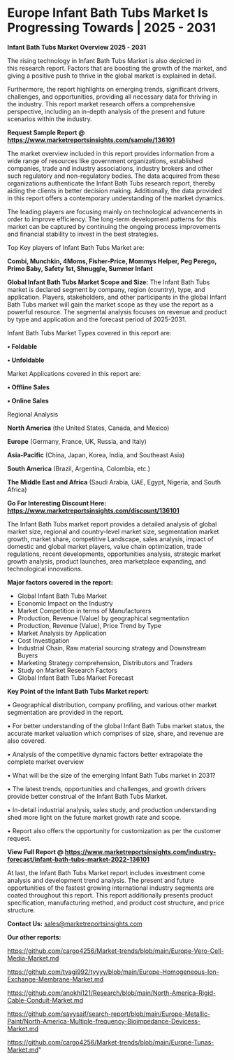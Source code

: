 # Europe Infant Bath Tubs Market Is Progressing Towards | 2025 - 2031

<Strong> Infant Bath Tubs Market Overview 2025 - 2031</strong>

The rising technology in Infant Bath Tubs Market is also depicted in this research report. Factors that are boosting the growth of the market, and giving a positive push to thrive in the global market is explained in detail.

Furthermore, the report highlights on emerging trends, significant drivers, challenges, and opportunities, providing all necessary data for thriving in the industry. This report market research offers a comprehensive perspective, including an in-depth analysis of the present and future scenarios within the industry.

<strong>Request Sample Report @ <a href=https://www.marketreportsinsights.com/sample/136101>https://www.marketreportsinsights.com/sample/136101</a></strong>

The market overview included in this report provides information from a wide range of resources like government organizations, established companies, trade and industry associations, industry brokers and other such regulatory and non-regulatory bodies. The data acquired from these organizations authenticate the Infant Bath Tubs research report, thereby aiding the clients in better decision making. Additionally, the data provided in this report offers a contemporary understanding of the market dynamics.

The leading players are focusing mainly on technological advancements in order to improve efficiency. The long-term development patterns for this market can be captured by continuing the ongoing process improvements and financial stability to invest in the best strategies.

Top Key players of Infant Bath Tubs Market are:

<strong>Combi, Munchkin, 4Moms, Fisher-Price, Mommys Helper, Peg Perego, Primo Baby, Safety 1st, Shnuggle, Summer Infant</strong>

<strong><b>Global Infant Bath Tubs Market Scope and Size:</b></strong>
The Infant Bath Tubs market is declared segment by company, region (country), type, and application. Players, stakeholders, and other participants in the global Infant Bath Tubs market will gain the market scope as they use the report as a powerful resource. The segmental analysis focuses on revenue and product by type and application and the forecast period of 2025-2031.

Infant Bath Tubs Market Types covered in this report are:

<strong>• Foldable

• Unfoldable</strong>

Market Applications covered in this report are:

<strong>• Offline Sales

• Online Sales</strong> 

Regional Analysis

<strong>North America</strong> (the United States, Canada, and Mexico)

<strong>Europe</strong> (Germany, France, UK, Russia, and Italy)

<strong>Asia-Pacific</strong> (China, Japan, Korea, India, and Southeast Asia)

<strong>South America</strong> (Brazil, Argentina, Colombia, etc.)

<strong>The Middle East and Africa</strong> (Saudi Arabia, UAE, Egypt, Nigeria, and South Africa)

<strong>Go For Interesting Discount Here: <a href=https://www.marketreportsinsights.com/discount/136101>https://www.marketreportsinsights.com/discount/136101</a></strong>

The Infant Bath Tubs market report provides a detailed analysis of global market size, regional and country-level market size, segmentation market growth, market share, competitive Landscape, sales analysis, impact of domestic and global market players, value chain optimization, trade regulations, recent developments, opportunities analysis, strategic market growth analysis, product launches, area marketplace expanding, and technological innovations.

<strong><b>Major factors covered in the report:</b></strong>
<ul>
  <li>Global Infant Bath Tubs Market </li>
  <li>Economic Impact on the Industry</li>
  <li>Market Competition in terms of Manufacturers</li>
  <li>Production, Revenue (Value) by geographical segmentation</li>
  <li>Production, Revenue (Value), Price Trend by Type</li>
  <li>Market Analysis by Application</li>
  <li>Cost Investigation</li>
  <li>Industrial Chain, Raw material sourcing strategy and Downstream Buyers</li>
  <li>Marketing Strategy comprehension, Distributors and Traders</li>
  <li>Study on Market Research Factors</li>
  <li>Global Infant Bath Tubs Market Forecast</li>
</ul>

<strong><b>Key Point of the Infant Bath Tubs Market report:</b></strong>

• Geographical distribution, company profiling, and various other market segmentation are provided in the report.

• For better understanding of the global Infant Bath Tubs market status, the accurate market valuation which comprises of size, share, and revenue are also covered.

• Analysis of the competitive dynamic factors better extrapolate the complete market overview

• What will be the size of the emerging Infant Bath Tubs market in 2031?

• The latest trends, opportunities and challenges, and growth drivers provide better construal of the Infant Bath Tubs Market.

• In-detail industrial analysis, sales study, and production understanding shed more light on the future market growth rate and scope.

• Report also offers the opportunity for customization as per the customer request.

<strong><b>View Full Report @ <a href=https://www.marketreportsinsights.com/industry-forecast/infant-bath-tubs-market-2022-136101>https://www.marketreportsinsights.com/industry-forecast/infant-bath-tubs-market-2022-136101</a></b></strong>


At last, the Infant Bath Tubs Market report includes investment come analysis and development trend analysis. The present and future opportunities of the fastest growing international industry segments are coated throughout this report. This report additionally presents product specification, manufacturing method, and product cost structure, and price structure.

<strong>Contact Us:</strong>
sales@marketreportsinsights.com

<strong>Our other reports:</strong>

<a href=https://github.com/cargo4256/Market-trends/blob/main/Europe-Vero-Cell-Media-Market.md>https://github.com/cargo4256/Market-trends/blob/main/Europe-Vero-Cell-Media-Market.md</a>

<a href=https://github.com/tyagi992/tyyyy/blob/main/Europe-Homogeneous-Ion-Exchange-Membrane-Market.md>https://github.com/tyagi992/tyyyy/blob/main/Europe-Homogeneous-Ion-Exchange-Membrane-Market.md</a>

<a href=https://github.com/anokhi121/Research/blob/main/North-America-Rigid-Cable-Conduit-Market.md>https://github.com/anokhi121/Research/blob/main/North-America-Rigid-Cable-Conduit-Market.md</a>

<a href=https://github.com/sayysaif/search-report/blob/main/Europe-Metallic-Paint/North-America-Multiple-frequency-Bioimpedance-Devicess-Market.md>https://github.com/sayysaif/search-report/blob/main/Europe-Metallic-Paint/North-America-Multiple-frequency-Bioimpedance-Devicess-Market.md</a>

<a href=https://github.com/cargo4256/Market-trends/blob/main/Europe-Tunas-Market.md>https://github.com/cargo4256/Market-trends/blob/main/Europe-Tunas-Market.md</a>"
